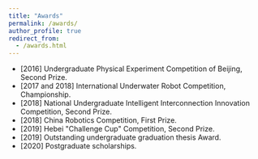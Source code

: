 ```yaml
---
title: "Awards"
permalink: /awards/
author_profile: true
redirect_from: 
  - /awards.html
---
```


- \[2016] Undergraduate Physical Experiment Competition of Beijing, Second Prize.
- \[2017 and 2018] International Underwater Robot Competition, Championship.
- \[2018] National Undergraduate Intelligent Interconnection Innovation Competition, Second Prize.
- \[2018] China Robotics Competition, First Prize.
- \[2019] Hebei "Challenge Cup" Competition, Second Prize.
- \[2019] Outstanding undergraduate graduation thesis Award.
- \[2020] Postgraduate scholarships.
